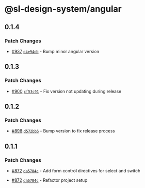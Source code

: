 # @sl-design-system/angular

## 0.1.4

### Patch Changes

- [#937](https://github.com/sl-design-system/components/pull/937) [`e4e94cb`](https://github.com/sl-design-system/components/commit/e4e94cbae85ef09c029920db0cb0ac9c92939097) - Bump minor angular version

## 0.1.3

### Patch Changes

- [#900](https://github.com/sl-design-system/components/pull/900) [`cf53c91`](https://github.com/sl-design-system/components/commit/cf53c91431aa014d9345a99a8c2a5f803d2c0f10) - Fix version not updating during release

## 0.1.2

### Patch Changes

- [#898](https://github.com/sl-design-system/components/pull/898) [`d572bb6`](https://github.com/sl-design-system/components/commit/d572bb663a2225608e435638b23047b6750fbd2f) - Bump version to fix release process

## 0.1.1

### Patch Changes

- [#872](https://github.com/sl-design-system/components/pull/872) [`da5784c`](https://github.com/sl-design-system/components/commit/da5784ca4aec18bdd1b5326274e59e803d7859ec) - Add form control directives for select and switch

- [#872](https://github.com/sl-design-system/components/pull/872) [`da5784c`](https://github.com/sl-design-system/components/commit/da5784ca4aec18bdd1b5326274e59e803d7859ec) - Refactor project setup
